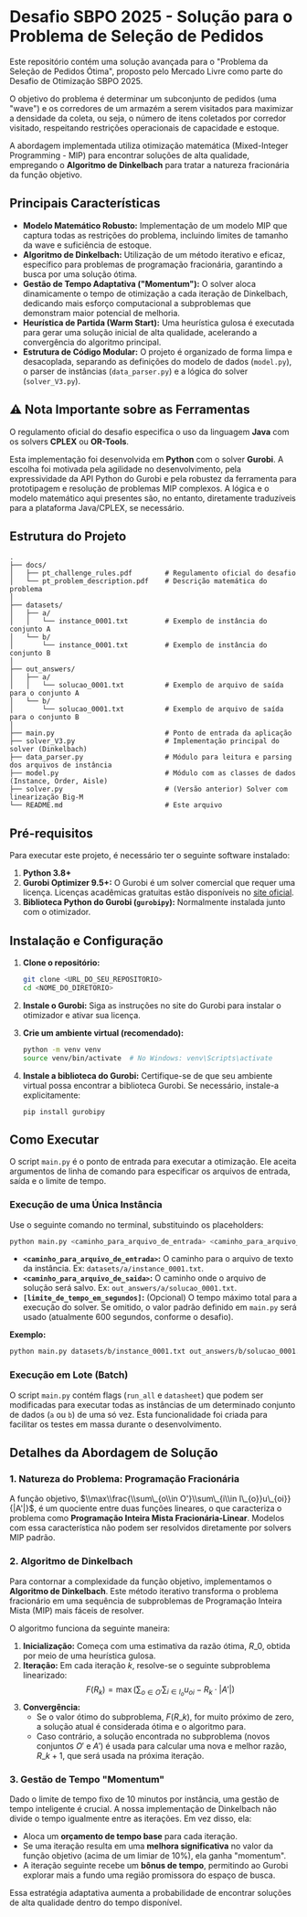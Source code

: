 # Desafio SBPO 2025 - Solução para o Problema de Seleção de Pedidos

Este repositório contém uma solução avançada para o "Problema da Seleção de Pedidos Ótima", proposto pelo Mercado Livre como parte do Desafio de Otimização SBPO 2025.

O objetivo do problema é determinar um subconjunto de pedidos (uma "wave") e os corredores de um armazém a serem visitados para maximizar a densidade da coleta, ou seja, o número de itens coletados por corredor visitado, respeitando restrições operacionais de capacidade e estoque.

A abordagem implementada utiliza otimização matemática (Mixed-Integer Programming - MIP) para encontrar soluções de alta qualidade, empregando o **Algoritmo de Dinkelbach** para tratar a natureza fracionária da função objetivo.

## Principais Características

  * **Modelo Matemático Robusto:** Implementação de um modelo MIP que captura todas as restrições do problema, incluindo limites de tamanho da wave e suficiência de estoque.
  * **Algoritmo de Dinkelbach:** Utilização de um método iterativo e eficaz, específico para problemas de programação fracionária, garantindo a busca por uma solução ótima.
  * **Gestão de Tempo Adaptativa ("Momentum"):** O solver aloca dinamicamente o tempo de otimização a cada iteração de Dinkelbach, dedicando mais esforço computacional a subproblemas que demonstram maior potencial de melhoria.
  * **Heurística de Partida (Warm Start):** Uma heurística gulosa é executada para gerar uma solução inicial de alta qualidade, acelerando a convergência do algoritmo principal.
  * **Estrutura de Código Modular:** O projeto é organizado de forma limpa e desacoplada, separando as definições do modelo de dados (`model.py`), o parser de instâncias (`data_parser.py`) e a lógica do solver (`solver_V3.py`).

## :warning: Nota Importante sobre as Ferramentas

O regulamento oficial do desafio especifica o uso da linguagem **Java** com os solvers **CPLEX** ou **OR-Tools**.

Esta implementação foi desenvolvida em **Python** com o solver **Gurobi**. A escolha foi motivada pela agilidade no desenvolvimento, pela expressividade da API Python do Gurobi e pela robustez da ferramenta para prototipagem e resolução de problemas MIP complexos. A lógica e o modelo matemático aqui presentes são, no entanto, diretamente traduzíveis para a plataforma Java/CPLEX, se necessário.

## Estrutura do Projeto

```
.
├── docs/
│   ├── pt_challenge_rules.pdf        # Regulamento oficial do desafio
│   └── pt_problem_description.pdf    # Descrição matemática do problema
│
├── datasets/
│   ├── a/
│   │   └── instance_0001.txt         # Exemplo de instância do conjunto A
│   └── b/
│       └── instance_0001.txt         # Exemplo de instância do conjunto B
│
├── out_answers/
│   ├── a/
│   │   └── solucao_0001.txt          # Exemplo de arquivo de saída para o conjunto A
│   └── b/
│       └── solucao_0001.txt          # Exemplo de arquivo de saída para o conjunto B
│
├── main.py                           # Ponto de entrada da aplicação
├── solver_V3.py                      # Implementação principal do solver (Dinkelbach)
├── data_parser.py                    # Módulo para leitura e parsing dos arquivos de instância
├── model.py                          # Módulo com as classes de dados (Instance, Order, Aisle)
├── solver.py                         # (Versão anterior) Solver com linearização Big-M
└── README.md                         # Este arquivo
```

## Pré-requisitos

Para executar este projeto, é necessário ter o seguinte software instalado:

1.  **Python 3.8+**
2.  **Gurobi Optimizer 9.5+:** O Gurobi é um solver comercial que requer uma licença. Licenças acadêmicas gratuitas estão disponíveis no [site oficial](https://www.gurobi.com/academia/academic-program-and-licenses/).
3.  **Biblioteca Python do Gurobi (`gurobipy`):** Normalmente instalada junto com o otimizador.

## Instalação e Configuração

1.  **Clone o repositório:**

    ```bash
    git clone <URL_DO_SEU_REPOSITORIO>
    cd <NOME_DO_DIRETORIO>
    ```

2.  **Instale o Gurobi:**
    Siga as instruções no site do Gurobi para instalar o otimizador e ativar sua licença.

3.  **Crie um ambiente virtual (recomendado):**

    ```bash
    python -m venv venv
    source venv/bin/activate  # No Windows: venv\Scripts\activate
    ```

4.  **Instale a biblioteca do Gurobi:**
    Certifique-se de que seu ambiente virtual possa encontrar a biblioteca Gurobi. Se necessário, instale-a explicitamente:

    ```
    pip install gurobipy
    ```

## Como Executar

O script `main.py` é o ponto de entrada para executar a otimização. Ele aceita argumentos de linha de comando para especificar os arquivos de entrada, saída e o limite de tempo.

### Execução de uma Única Instância

Use o seguinte comando no terminal, substituindo os placeholders:

```bash
python main.py <caminho_para_arquivo_de_entrada> <caminho_para_arquivo_de_saida> [limite_de_tempo_em_segundos]
```

  * **`<caminho_para_arquivo_de_entrada>`:** O caminho para o arquivo de texto da instância. Ex: `datasets/a/instance_0001.txt`.
  * **`<caminho_para_arquivo_de_saida>`:** O caminho onde o arquivo de solução será salvo. Ex: `out_answers/a/solucao_0001.txt`.
  * **`[limite_de_tempo_em_segundos]`:** (Opcional) O tempo máximo total para a execução do solver. Se omitido, o valor padrão definido em `main.py` será usado (atualmente 600 segundos, conforme o desafio).

**Exemplo:**

```bash
python main.py datasets/b/instance_0001.txt out_answers/b/solucao_0001.txt 300
```

### Execução em Lote (Batch)

O script `main.py` contém flags (`run_all` e `datasheet`) que podem ser modificadas para executar todas as instâncias de um determinado conjunto de dados (`a` ou `b`) de uma só vez. Esta funcionalidade foi criada para facilitar os testes em massa durante o desenvolvimento.

## Detalhes da Abordagem de Solução

### 1\. Natureza do Problema: Programação Fracionária

A função objetivo, $\\max\\frac{\\sum\_{o\\in O'}\\sum\_{i\\in I\_{o}}u\_{oi}}{|A'|}$, é um quociente entre duas funções lineares, o que caracteriza o problema como **Programação Inteira Mista Fracionária-Linear**. Modelos com essa característica não podem ser resolvidos diretamente por solvers MIP padrão.

### 2\. Algoritmo de Dinkelbach

Para contornar a complexidade da função objetivo, implementamos o **Algoritmo de Dinkelbach**. Este método iterativo transforma o problema fracionário em uma sequência de subproblemas de Programação Inteira Mista (MIP) mais fáceis de resolver.

O algoritmo funciona da seguinte maneira:

1.  **Inicialização:** Começa com uma estimativa da razão ótima, $R\_0$, obtida por meio de uma heurística gulosa.
2.  **Iteração:** Em cada iteração $k$, resolve-se o seguinte subproblema linearizado:
    $$F(R_k) = \max \left( \sum_{o \in O'} \sum_{i \in I_o} u_{oi} - R_k \cdot |A'| \right)$$
3.  **Convergência:**
      * Se o valor ótimo do subproblema, $F(R\_k)$, for muito próximo de zero, a solução atual é considerada ótima e o algoritmo para.
      * Caso contrário, a solução encontrada no subproblema (novos conjuntos $O'$ e $A'$) é usada para calcular uma nova e melhor razão, $R\_{k+1}$, que será usada na próxima iteração.

### 3\. Gestão de Tempo "Momentum"

Dado o limite de tempo fixo de 10 minutos por instância, uma gestão de tempo inteligente é crucial. A nossa implementação de Dinkelbach não divide o tempo igualmente entre as iterações. Em vez disso, ela:

  * Aloca um **orçamento de tempo base** para cada iteração.
  * Se uma iteração resulta em uma **melhora significativa** no valor da função objetivo (acima de um limiar de 10%), ela ganha "momentum".
  * A iteração seguinte recebe um **bônus de tempo**, permitindo ao Gurobi explorar mais a fundo uma região promissora do espaço de busca.

Essa estratégia adaptativa aumenta a probabilidade de encontrar soluções de alta qualidade dentro do tempo disponível.